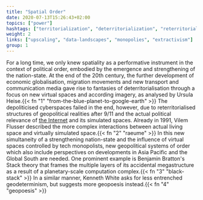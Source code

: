 ```yaml
---
title: "Spatial Order"
date: 2020-07-13T15:26:43+02:00
topics: ["power"]
hashtags: ["territorialization", "deterritorialization", "reterritorialization"]
weight: 2
links: ["upscaling", "data-landscapes", "monopolies", "extractivism"]
group: 1
---
```


For a long time, we only knew spatiality as a performative instrument in the context of political order, embodied by the emergence and strengthening of the nation-state. At the end of the 20th century, the further development of economic globalisation, migration movements and new transport and communication media gave rise to fantasies of deterritorialisation through a focus on new virtual spaces and according imagery, as analysed by Ursula Heise.{{< fn "1" "from-the-blue-planet-to-google-earth" >}} The depoliticised cyberspaces failed in the end, however, due to reterritorialised structures of geopolitical realities after 9/11 and the actual political relevance of [the Internet](https://www.nytimes.com/2018/10/15/opinion/internet-google-china-balkanization.html) and its simulated spaces. Already in 1991, Vilem Flusser described the more complex interactions between actual living space and virtually simulated space.{{< fn "2" "raeume" >}} In this new simultaneity of a strengthening nation-state and the influence of virtual spaces controlled by tech monopolists, new geopolitical systems of order which also include perspectives on developments in Asia Pacific and the Global South are needed. One prominent example is Benjamin Bratton's Stack theory that frames the multiple layers of its accidental megastructure as a result of a planetary-scale computation complex.{{< fn "3" "black-stack" >}} In a similar manner, Kenneth White asks for less entrenched geodeterminism, but suggests more geopoesis instead.{{< fn "4" "geopoesis" >}}

